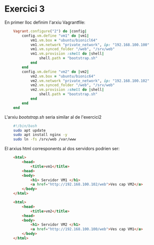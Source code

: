 # Exercici 3

En primer lloc definim l'arxiu Vagrantfile:

```ruby
    Vagrant.configure("2") do |config|
        config.vm.define "vm1" do |vm1|
            vm1.vm.box = "ubuntu/bionicl64"
            vm1.vm.network "private_network", ip: "192.168.100.100"
            vm1.vm.synced_folder "/web", "/srv/web"
            vm1.vm.provision :shell do |shell|
                shell.path = "bootstrap.sh"
            end
        end
        config.vm.define "vm2" do |vm2|
            vm2.vm.box = "ubuntu/bionic64"
            vm2.vm.network "private_network", ip: "192.168.100.102"
            vm2.vm.synced_folder "/web", "/srv/web"
            vm2.vm.provision :shell do |shell|
                shell.path = "bootstrap.sh"
            end
        end
    end
```

L'arxiu *bootstrap.sh* seria similar al de l'exercici2

```bash
    #!/bin/bash
    sudo apt update
    sudo apt install nginx -y
    sudo ln -fs /srv/web /var/www
```

El arxius html corresponents al dos servidors podrien ser:

```html
    <html>
        <head>
            <title>vm1</title>
        <head>
        <body>
            <h1> Servidor VM1 </h1>
            <a href="http://192.168.100.102/web">Ves cap VM2</a>
        </body>
    </html>
```

```html
    <html>
        <head>
            <title>vm2</title>
        <head>
        <body>
            <h1> Servidor VM2 </h1>
            <a href="http://192.168.100.100/web">Ves cap VM1</a>
        </body>
    </html>
```
